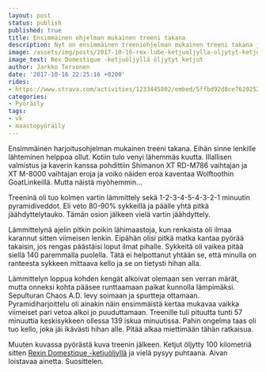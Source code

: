 ```yaml
---
layout: post
status: publish
published: true
title: Ensimmäinen ohjelman mukainen treeni takana
description: Nyt on ensimmäinen treeniohjelman mukainen treeni takana ja luottavainen fiilis jatkoa ajatellen. Tämä ei varmasti jää tähän.
image: /assets/img/posts/2017-10-16-rex-lube-ketjuoljylla-oljytyt-ketjut.jpg
image_text: Rex Domestique -ketjuöljyllä öljytyt ketjut
author: Jarkko Tervonen
date: '2017-10-16 22:25:16 +0200'
rides:
- https://www.strava.com/activities/1233445802/embed/5ffbd92d8ce762025298909ede6ddfd9520652d4
categories:
- Pyöräily
tags:
- vk
- maastopyöräily
---
```

Ensimmäinen harjoitusohjelman mukainen treeni takana. Eihän sinne lenkille lähteminen helppoa ollut. Kotiin tulo venyi lähemmäs kuutta. Illallisen valmistus ja kaverin kanssa pohdittiin Shimanon XT RD-M786 vaihtajan ja XT M-8000 vaihtajan eroja ja voiko näiden eroa kaventaa Wolftoothin GoatLinkeillä. Mutta näistä myöhemmin...

<!-- more -->

Treeninä oli tuo kolmen vartin lämmittely sekä 1-2-3-4-5-4-3-2-1 minuutin pyramidiveddot. Eli veto 80-90% sykkeillä ja päälle yhtä pitkä jäähdyttelytauko. Tämän osion jälkeen vielä vartin jäähdyttely.

Lämmittelynä ajelin pitkin poikin lähimaastoja, kun renkaista oli ilmaa karannut sitten viimeisen lenkin. Eipähän olisi pitkä matka kantaa pyörää takaisin, jos rengas päästäisi loput ilmat pihalle. Sykkeitä oli vaikea pitää siellä 140 paremmalla puolella. Tätä ei helpottanut yhtään se, että minulla on ranteesta sykkeen mittaava kello ja se on tietysti hihan alla.

Lämmittelyn loppua kohden kengät alkoivat olemaan sen verran märät, mutta onneksi kohta pääsee runttaamaan paikat kunnolla lämpimäksi. Sepulturan Chaos A.D. levy soimaan ja spurtteja ottamaan. Pyramidiharjoittelu oli ainakin näin ensimmäistä kertaa mukavaa vaikka viimeiset pari vetoa alkoi jo puuduttamaan. Treenille tuli pituutta tunti 57 minuuttia keskisykkeen ollessa 139 iskua minuutissa. Pahin ongelma taas oli tuo kello, joka jäi ikävästi hihan alle. Pitää alkaa miettimään tähän ratkaisua.

Muuten kuvassa pyörästä kuva treenin jälkeen. Ketjut öljytty 100 kilometriä sitten [Rexin Domestique -ketjuöljyllä](http://www.rex.fi/fi/bike/rex-domestique-ketju%C3%B6ljy) ja vielä pysyy puhtaana. Aivan loistavaa ainetta. Suosittelen.
